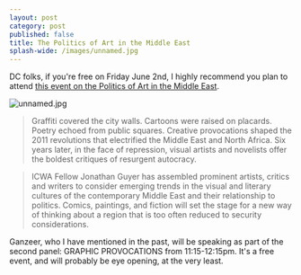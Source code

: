 ```yaml
---
layout: post
category: post
published: false
title: The Politics of Art in the Middle East
splash-wide: /images/unnamed.jpg
---
```

DC folks, if you're free on Friday June 2nd, I highly recommend you plan to attend [this event on the Politics of Art in the Middle East](https://www.eventbrite.com/e/the-politics-of-art-in-the-middle-east-tickets-34035942420). 

![unnamed.jpg]({{site.baseurl}}/images/unnamed.jpg)


> Graffiti covered the city walls. Cartoons were raised on placards. Poetry echoed from public squares.
Creative provocations shaped the 2011 revolutions that electrified the Middle East and North Africa. Six years later, in the face of repression, visual artists and novelists offer the boldest critiques of resurgent autocracy.

>ICWA Fellow Jonathan Guyer has assembled prominent artists, critics and writers to consider emerging trends in the visual and literary cultures of the contemporary Middle East and their relationship to politics. Comics, paintings, and fiction will set the stage for a new way of thinking about a region that is too often reduced to security considerations.

Ganzeer, who I have mentioned in the past, will be speaking as part of the second panel: GRAPHIC PROVOCATIONS from 11:15-12:15pm. It's a free event, and will probably be eye opening, at the very least. 


